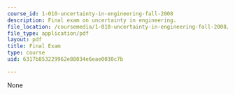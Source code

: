 ```yaml
---
course_id: 1-010-uncertainty-in-engineering-fall-2008
description: Final exam on uncertainty in engineering.
file_location: /coursemedia/1-010-uncertainty-in-engineering-fall-2008/6317b853229962e88034e6eae0030c7b_final_exam.pdf
file_type: application/pdf
layout: pdf
title: Final Exam
type: course
uid: 6317b853229962e88034e6eae0030c7b

---
```

None